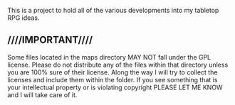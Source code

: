 This is a project to hold all of the various developments into my 
tabletop RPG ideas.


////IMPORTANT////
--------------------
Some files located in the maps directory MAY NOT fall under the GPL 
license.  Please do not distribute any of the files within that 
directory unless you are 100% sure of their license.  Along the way I 
will try to collect the licenses and include them within the folder.  If 
you see something that is your intellectual property or is violating 
copyright PLEASE LET ME KNOW and I will take care of it.
